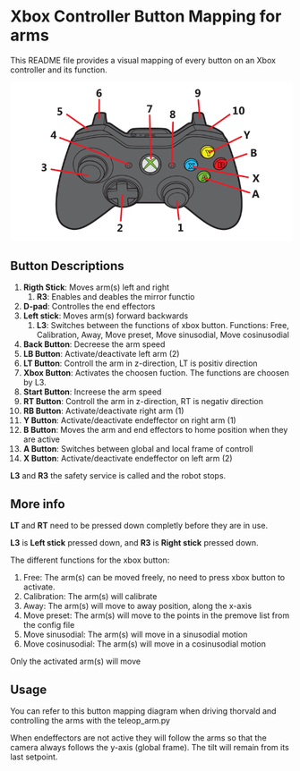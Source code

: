 # Xbox Controller Button Mapping for arms

This README file provides a visual mapping of every button on an Xbox controller and its function.

![Xbox Controller](x_box_controller_diagram.png)

## Button Descriptions

1. **Rigth Stick**: Moves arm(s) left and right
    1. **R3**: Enables and deables the mirror functio
2. **D-pad**: Controlles the end effectors
3. **Left stick**: Moves arm(s) forward backwards
    1. **L3**: Switches between the functions of xbox button. Functions: Free, Calibration, Away, Move preset, Move sinusodial, Move cosinusodial
4. **Back Button**: Decreese the arm speed
5. **LB Button**: Activate/deactivate left arm (2)
6. **LT Button**: Controll the arm in z-direction, LT is positiv direction
7. **Xbox Button**: Activates the choosen fuction. The functions are choosen by L3.
8. **Start Button**: Increese the arm speed
9.  **RT Button**: Controll the arm in z-direction, RT is negativ direction
10. **RB Button**: Activate/deactivate right arm (1)
11. **Y Button**: Activate/deactivate endeffector on right arm (1)
12. **B Button**: Moves the arm and end effectors to home position when they are active
13. **A Button**: Switches between global and local frame of controll
14. **X Button**: Activate/deactivate endeffector on left arm (2)

**L3** and **R3** the safety service is called and the robot stops.

## More info
**LT** and **RT** need to be pressed down completly before they are in use.

**L3** is **Left stick** pressed down, and **R3** is **Right stick** pressed down.

The different functions for the xbox button:
1. Free: The arm(s) can be moved freely, no need to press xbox button to activate.
2. Calibration: The arm(s) will calibrate
3. Away: The arm(s) will move to away position, along the x-axis
4. Move preset: The arm(s) will move to the points in the premove list from the config file
5. Move sinusodial: The arm(s) will move in a sinusodial motion 
6. Move cosinusodial: The arm(s) will move in a cosinusodial motion

Only the activated arm(s) will move


## Usage

You can refer to this button mapping diagram when driving thorvald and controlling the arms with the teleop_arm.py

When endeffectors are not active they will follow the arms so that the camera always follows the y-axis (global frame). The tilt will remain from its last setpoint.
